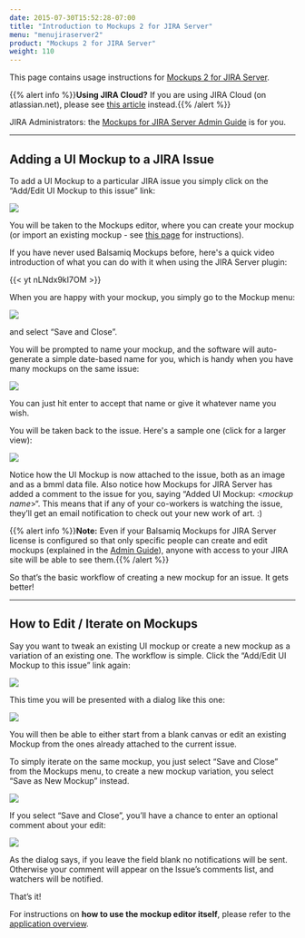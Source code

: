 ```yaml
---
date: 2015-07-30T15:52:28-07:00
title: "Introduction to Mockups 2 for JIRA Server"
menu: "menujiraserver2"
product: "Mockups 2 for JIRA Server"
weight: 110
---
```


This page contains usage instructions for [Mockups 2 for JIRA Server](https://marketplace.atlassian.com/plugins/com.balsamiq.jira.plugins.mockups/server/overview).

{{% alert info %}}**Using JIRA Cloud?** If you are using JIRA Cloud (on atlassian.net), please see [this article](/jira/cloud/intro/) instead.{{% /alert %}}

JIRA Administrators: the [Mockups for JIRA Server Admin Guide](../admin-guide) is for you.

* * *

## Adding a UI Mockup to a JIRA Issue

To add a UI Mockup to a particular JIRA issue you simply click on the “Add/Edit UI Mockup to this issue” link:

![](//media.balsamiq.com/img/support/docs/jira/userguide/addeditlink.png)

You will be taken to the Mockups editor, where you can create your mockup (or import an existing mockup - see [this page](https://support.balsamiq.com/plugins/importtoatlassian/) for instructions).

If you have never used Balsamiq Mockups before, here's a quick video introduction of what you can do with it when using the JIRA Server plugin:

{{< yt nLNdx9kI7OM >}}

When you are happy with your mockup, you simply go to the Mockup menu:

![](//media.balsamiq.com/img/support/docs/jira/userguide/mockupmenujira.png)

and select “Save and Close”.

You will be prompted to name your mockup, and the software will auto-generate a simple date-based name for you, which is handy when you have many mockups on the same issue:

![](//media.balsamiq.com/img/support/docs/jira/userguide/automaticnaming.png)

You can just hit enter to accept that name or give it whatever name you wish.

You will be taken back to the issue. Here's a sample one (click for a larger view):

[![](//media.balsamiq.com/img/support/docs/jira/userguide/attachedissue.png)](//media.balsamiq.com/img/support/docs/jira/userguide/attachedissue.png)

Notice how the UI Mockup is now attached to the issue, both as an image and as a bmml data file. Also notice how Mockups for JIRA Server has added a comment to the issue for you, saying “Added UI Mockup: <_mockup name_>“. This means that if any of your co-workers is watching the issue, they’ll get an email notification to check out your new work of art. :)

{{% alert info %}}**Note:** Even if your Balsamiq Mockups for JIRA Server license is configured so that only specific people can create and edit mockups (explained in the [Admin Guide](../admin-guide/)), anyone with access to your JIRA site will be able to see them.{{% /alert %}}

So that’s the basic workflow of creating a new mockup for an issue. It gets better!

* * *

## How to Edit / Iterate on Mockups

Say you want to tweak an existing UI mockup or create a new mockup as a variation of an existing one. The workflow is simple. Click the “Add/Edit UI Mockup to this issue” link again:

![](//media.balsamiq.com/img/support/docs/jira/userguide/addeditlink.png)

This time you will be presented with a dialog like this one:

![](//media.balsamiq.com/img/support/docs/jira/userguide/importonopen.png)

You will then be able to either start from a blank canvas or edit an existing Mockup from the ones already attached to the current issue.

To simply iterate on the same mockup, you just select “Save and Close” from the Mockups menu, to create a new mockup variation, you select “Save as New Mockup” instead.

![](//media.balsamiq.com/img/support/docs/jira/userguide/mockupmenujira.png)

If you select “Save and Close”, you’ll have a chance to enter an optional comment about your edit:

![](//media.balsamiq.com/img/support/docs/jira/userguide/addcomment.png)

As the dialog says, if you leave the field blank no notifications will be sent. Otherwise your comment will appear on the Issue’s comments list, and watchers will be notified.

That’s it!

For instructions on **how to use the mockup editor itself**, please refer to the [application overview](../overview/).
